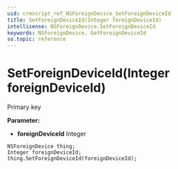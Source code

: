 ```yaml
---
uid: crmscript_ref_NSForeignDevice_SetForeignDeviceId
title: SetForeignDeviceId(Integer foreignDeviceId)
intellisense: NSForeignDevice.SetForeignDeviceId
keywords: NSForeignDevice, GetForeignDeviceId
so.topic: reference
---
```


# SetForeignDeviceId(Integer foreignDeviceId)

Primary key

**Parameter:** 
 - **foreignDeviceId** Integer

```crmscript
NSForeignDevice thing;
Integer foreignDeviceId;
thing.SetForeignDeviceId(foreignDeviceId);
```

